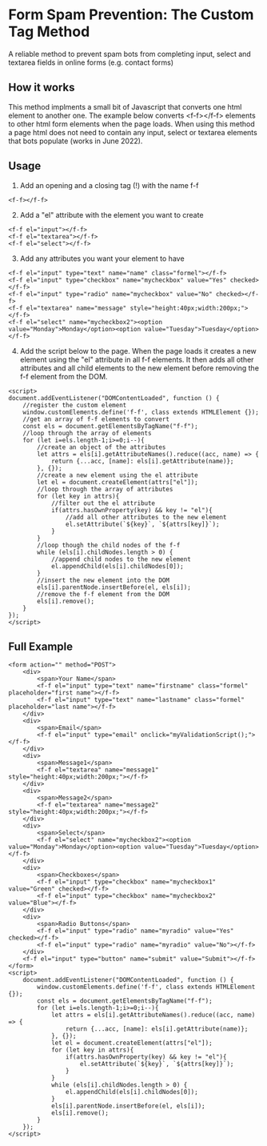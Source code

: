 # Form Spam Prevention: The Custom Tag Method

A reliable method to prevent spam bots from completing input, select and textarea fields in online forms (e.g. contact forms)

## How it works

This method implments a small bit of Javascript that converts one html element to another one. The example below converts \<f-f>\</f-f> elements to other html form elements when the page loads. When using this method a page html does not need to contain any input, select or textarea elements that bots populate (works in June 2022). 

## Usage

1. Add an opening and a closing tag (!) with the name f-f
```
<f-f></f-f>
```
2. Add a "el" attribute with the element you want to create
```
<f-f el="input"></f-f>
<f-f el="textarea"></f-f>
<f-f el="select"></f-f>
```
3. Add any attributes you want your element to have
```
<f-f el="input" type="text" name="name" class="formel"></f-f>
<f-f el="input" type="checkbox" name="mycheckbox" value="Yes" checked></f-f>
<f-f el="input" type="radio" name="mycheckbox" value="No" checked></f-f>
<f-f el="textarea" name="message" style="height:40px;width:200px;"></f-f>
<f-f el="select" name="mycheckbox2"><option value="Monday">Monday</option><option value="Tuesday">Tuesday</option></f-f>
```
4. Add the script below to the page. When the page loads it creates a new element using the "el" attribute in all f-f elements. It then adds all other attributes and all child elements to the new element before removing the f-f element from the DOM.
```
<script>
document.addEventListener("DOMContentLoaded", function () {
    //register the custom element
    window.customElements.define('f-f', class extends HTMLElement {});
    //get an array of f-f elements to convert
    const els = document.getElementsByTagName("f-f");
    //loop through the array of elements
    for (let i=els.length-1;i>=0;i--){
        //create an object of the attributes
        let attrs = els[i].getAttributeNames().reduce((acc, name) => {
            return {...acc, [name]: els[i].getAttribute(name)};
        }, {});
        //create a new element using the el attribute
        let el = document.createElement(attrs["el"]);
        //loop through the array of attributes
        for (let key in attrs){
            //filter out the el attribute
            if(attrs.hasOwnProperty(key) && key != "el"){
                //add all other attributes to the new element
                el.setAttribute(`${key}`, `${attrs[key]}`);
            }
        }
        //loop though the child nodes of the f-f
        while (els[i].childNodes.length > 0) {
            //append child nodes to the new element
            el.appendChild(els[i].childNodes[0]);
        }
        //insert the new element into the DOM
        els[i].parentNode.insertBefore(el, els[i]);
        //remove the f-f element from the DOM
        els[i].remove();
    }
});
</script>
```

## Full Example
```
<form action="" method="POST">
    <div>
        <span>Your Name</span>
        <f-f el="input" type="text" name="firstname" class="formel" placeholder="first name"></f-f>
        <f-f el="input" type="text" name="lastname" class="formel" placeholder="last name"></f-f>
    </div>
    <div>
        <span>Email</span>
        <f-f el="input" type="email" onclick="myValidationScript();"></f-f>
    </div>
    <div>
        <span>Message1</span>
        <f-f el="textarea" name="message1" style="height:40px;width:200px;"></f-f>
    </div>
    <div>
        <span>Message2</span>
        <f-f el="textarea" name="message2" style="height:40px;width:200px;"></f-f>
    </div>
    <div>
        <span>Select</span>
        <f-f el="select" name="mycheckbox2"><option value="Monday">Monday</option><option value="Tuesday">Tuesday</option></f-f>
    </div>
    <div>
        <span>Checkboxes</span>
        <f-f el="input" type="checkbox" name="mycheckbox1" value="Green" checked></f-f>
        <f-f el="input" type="checkbox" name="mycheckbox2" value="Blue"></f-f>
    </div>
    <div>
        <span>Radio Buttons</span>
        <f-f el="input" type="radio" name="myradio" value="Yes" checked></f-f>
        <f-f el="input" type="radio" name="myradio" value="No"></f-f>
    </div>
    <f-f el="input" type="button" name="submit" value="Submit"></f-f>
</form>
<script>
    document.addEventListener("DOMContentLoaded", function () {
        window.customElements.define('f-f', class extends HTMLElement {});
        const els = document.getElementsByTagName("f-f");
        for (let i=els.length-1;i>=0;i--){
            let attrs = els[i].getAttributeNames().reduce((acc, name) => {
                return {...acc, [name]: els[i].getAttribute(name)};
            }, {});
            let el = document.createElement(attrs["el"]);
            for (let key in attrs){
                if(attrs.hasOwnProperty(key) && key != "el"){
                    el.setAttribute(`${key}`, `${attrs[key]}`);
                }
            }
            while (els[i].childNodes.length > 0) {
                el.appendChild(els[i].childNodes[0]);
            }
            els[i].parentNode.insertBefore(el, els[i]);
            els[i].remove();
        }
    });
</script>
```
